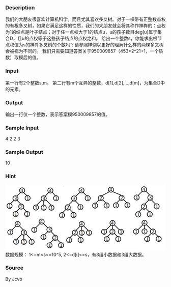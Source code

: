 
### Description
我们的大朋友很喜欢计算机科学，而且尤其喜欢多叉树。对于一棵带有正整数点权的有根多叉树，如果它满足这样的性质，我们的大朋友就会将其称作神犇的：点权为1的结点是叶子结点；对于任一点权大于1的结点u，u的孩子数目deg[u]属于集合D，且u的点权等于这些孩子结点的点权之和。
给出一个整数s，你能求出根节点权值为s的神犇多叉树的个数吗？请参照样例以更好的理解什么样的两棵多叉树会被视为不同的。
我们只需要知道答案关于950009857（453*2^21+1，一个质数）取模后的值。

### Input
第一行有2个整数s,m。
第二行有m个互异的整数，d[1],d[2],…,d[m]，为集合D中的元素。

### Output
输出一行仅一个整数，表示答案模950009857的值。

### Sample Input
4 2
2 3


### Sample Output
10


### Hint



![](/JudgeOnline/upload/201408/aa.jpg)
数据规模：
1<=m<s<=10^5, 2<=d[i]<=s，有3组小数据和3组大数据。

### Source
By Jcvb